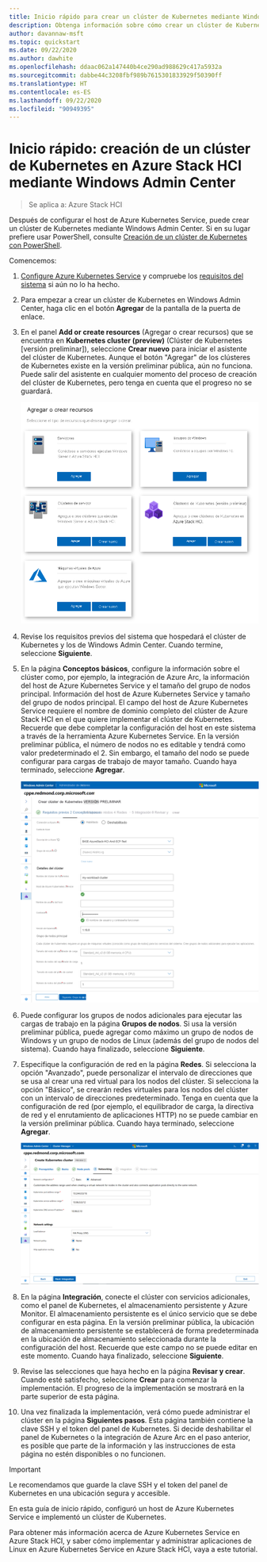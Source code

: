 ```yaml
---
title: Inicio rápido para crear un clúster de Kubernetes mediante Windows Admin Center
description: Obtenga información sobre cómo crear un clúster de Kubernetes mediante Windows Admin Center.
author: davannaw-msft
ms.topic: quickstart
ms.date: 09/22/2020
ms.author: dawhite
ms.openlocfilehash: ddaac062a147440b4ce290ad988629c417a5932a
ms.sourcegitcommit: dabbe44c3208fbf989b7615301833929f50390ff
ms.translationtype: HT
ms.contentlocale: es-ES
ms.lasthandoff: 09/22/2020
ms.locfileid: "90949395"
---
```

# <a name="quickstart-create-a-kubernetes-cluster-on-azure-stack-hci-using-windows-admin-center"></a>Inicio rápido: creación de un clúster de Kubernetes en Azure Stack HCI mediante Windows Admin Center

> Se aplica a: Azure Stack HCI

Después de configurar el host de Azure Kubernetes Service, puede crear un clúster de Kubernetes mediante Windows Admin Center. Si en su lugar prefiere usar PowerShell, consulte [Creación de un clúster de Kubernetes con PowerShell](create-kubernetes-cluster-powershell.md).

Comencemos:

1. [Configure Azure Kubernetes Service](setup.md) y compruebe los [requisitos del sistema](system-requirements.md) si aún no lo ha hecho.
1. Para empezar a crear un clúster de Kubernetes en Windows Admin Center, haga clic en el botón **Agregar** de la pantalla de la puerta de enlace.
2. En el panel **Add or create resources** (Agregar o crear recursos) que se encuentra en **Kubernetes cluster (preview)** (Clúster de Kubernetes [versión preliminar]), seleccione **Crear nuevo** para iniciar el asistente del clúster de Kubernetes. Aunque el botón "Agregar" de los clústeres de Kubernetes existe en la versión preliminar pública, aún no funciona. Puede salir del asistente en cualquier momento del proceso de creación del clúster de Kubernetes, pero tenga en cuenta que el progreso no se guardará. 

    ![Muestra la hoja Add or create resources ("Agregar o crear recursos") de Windows Admin Center, que ahora incluye el nuevo icono para los clústeres de Kubernetes.](.\media\create-kubernetes-cluster\add-connection.png)

3. Revise los requisitos previos del sistema que hospedará el clúster de Kubernetes y los de Windows Admin Center. Cuando termine, seleccione **Siguiente**. 
4. En la página **Conceptos básicos**, configure la información sobre el clúster como, por ejemplo, la integración de Azure Arc, la información del host de Azure Kubernetes Service y el tamaño del grupo de nodos principal.  Información del host de Azure Kubernetes Service y tamaño del grupo de nodos principal. El campo del host de Azure Kubernetes Service requiere el nombre de dominio completo del clúster de Azure Stack HCI en el que quiere implementar el clúster de Kubernetes. Recuerde que debe completar la configuración del host en este sistema a través de la herramienta Azure Kubernetes Service. En la versión preliminar pública, el número de nodos no es editable y tendrá como valor predeterminado el 2. Sin embargo, el tamaño del nodo se puede configurar para cargas de trabajo de mayor tamaño. Cuando haya terminado, seleccione **Agregar**.

    ![Se muestra la página Aspectos básicos del asistente para clústeres de Kubernetes.](.\media\create-kubernetes-cluster\basics.png)

5. Puede configurar los grupos de nodos adicionales para ejecutar las cargas de trabajo en la página **Grupos de nodos**. Si usa la versión preliminar pública, puede agregar como máximo un grupo de nodos de Windows y un grupo de nodos de Linux (además del grupo de nodos del sistema). Cuando haya finalizado, seleccione **Siguiente**.
6. Especifique la configuración de red en la página **Redes**. Si selecciona la opción "Avanzado", puede personalizar el intervalo de direcciones que se usa al crear una red virtual para los nodos del clúster. Si selecciona la opción "Básico", se crearán redes virtuales para los nodos del clúster con un intervalo de direcciones predeterminado. Tenga en cuenta que la configuración de red (por ejemplo, el equilibrador de carga, la directiva de red y el enrutamiento de aplicaciones HTTP) no se puede cambiar en la versión preliminar pública. Cuando haya terminado, seleccione **Agregar**.

    ![Se muestra la página Redes del asistente para clústeres de Kubernetes.](.\media\create-kubernetes-cluster\networking.png)

7. En la página **Integración**, conecte el clúster con servicios adicionales, como el panel de Kubernetes, el almacenamiento persistente y Azure Monitor. El almacenamiento persistente es el único servicio que se debe configurar en esta página. En la versión preliminar pública, la ubicación de almacenamiento persistente se establecerá de forma predeterminada en la ubicación de almacenamiento seleccionada durante la configuración del host. Recuerde que este campo no se puede editar en este momento. Cuando haya finalizado, seleccione **Siguiente**.
8. Revise las selecciones que haya hecho en la página **Revisar y crear**. Cuando esté satisfecho, seleccione **Crear** para comenzar la implementación. El progreso de la implementación se mostrará en la parte superior de esta página. 
9. Una vez finalizada la implementación, verá cómo puede administrar el clúster en la página **Siguientes pasos**. Esta página también contiene la clave SSH y el token del panel de Kubernetes. Si decide deshabilitar el panel de Kubernetes o la integración de Azure Arc en el paso anterior, es posible que parte de la información y las instrucciones de esta página no estén disponibles o no funcionen.

> [!IMPORTANT] 
> Le recomendamos que guarde la clave SSH y el token del panel de Kubernetes en una ubicación segura y accesible.

En esta guía de inicio rápido, configuró un host de Azure Kubernetes Service e implementó un clúster de Kubernetes. 

Para obtener más información acerca de Azure Kubernetes Service en Azure Stack HCI, y saber cómo implementar y administrar aplicaciones de Linux en Azure Kubernetes Service en Azure Stack HCI, vaya a este tutorial.
